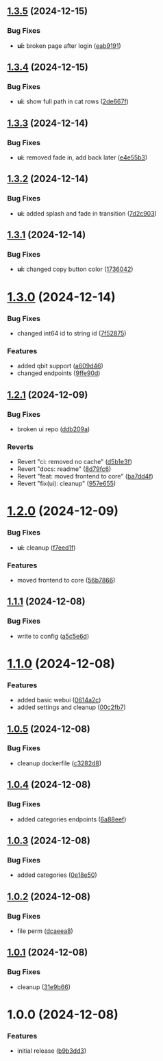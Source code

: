 ## [1.3.5](https://github.com/RA341/gouda/compare/v1.3.4...v1.3.5) (2024-12-15)


### Bug Fixes

* **ui:** broken page after login ([eab9191](https://github.com/RA341/gouda/commit/eab9191ae42a199d3fe88422d00cb6ae51da56e7))

## [1.3.4](https://github.com/RA341/gouda/compare/v1.3.3...v1.3.4) (2024-12-15)


### Bug Fixes

* **ui:** show full path in cat rows ([2de667f](https://github.com/RA341/gouda/commit/2de667f038d51f7447ccf47868f0bec90351e865))

## [1.3.3](https://github.com/RA341/gouda/compare/v1.3.2...v1.3.3) (2024-12-14)


### Bug Fixes

* **ui:** removed fade in, add back later ([e4e55b3](https://github.com/RA341/gouda/commit/e4e55b30775f19270ac18133412d75967f5bbf13))

## [1.3.2](https://github.com/RA341/gouda/compare/v1.3.1...v1.3.2) (2024-12-14)


### Bug Fixes

* **ui:** added splash and fade in transition ([7d2c903](https://github.com/RA341/gouda/commit/7d2c9035ba2b8094bbf6dc5f447f60b9af8357ae))

## [1.3.1](https://github.com/RA341/gouda/compare/v1.3.0...v1.3.1) (2024-12-14)


### Bug Fixes

* **ui:** changed copy button color ([1736042](https://github.com/RA341/gouda/commit/1736042083f376af191d6d3b800948abb76ff38d))

# [1.3.0](https://github.com/RA341/gouda/compare/v1.2.1...v1.3.0) (2024-12-14)


### Bug Fixes

* changed int64 id to string id ([7f52875](https://github.com/RA341/gouda/commit/7f52875b5c22b64642d91eed8390fea0e497714a))


### Features

* added qbit support ([a609d46](https://github.com/RA341/gouda/commit/a609d46a238b09c5b2164132ceb934617abb6386))
* changed endpoints ([9ffe90d](https://github.com/RA341/gouda/commit/9ffe90dd9d32cfab6fd856b27e8aa88fa16deed2))

## [1.2.1](https://github.com/RA341/gouda/compare/v1.2.0...v1.2.1) (2024-12-09)


### Bug Fixes

* broken ui repo ([ddb209a](https://github.com/RA341/gouda/commit/ddb209aa4759ed3b2dcc73964231501990d0df60))


### Reverts

* Revert "ci: removed no cache" ([d5b1e3f](https://github.com/RA341/gouda/commit/d5b1e3fe5b968a8fdd06cf1da06c429a115ee62b))
* Revert "docs: readme" ([8d79fc6](https://github.com/RA341/gouda/commit/8d79fc687ea2d1aeeecc71afc8e61f20c74528c2))
* Revert "feat: moved frontend to core" ([ba7dd4f](https://github.com/RA341/gouda/commit/ba7dd4f2c8218e34629ecc079ef33aa80a00c3e8))
* Revert "fix(ui): cleanup" ([957e655](https://github.com/RA341/gouda/commit/957e6554650a8e120527125d684c2c6da255603e))

# [1.2.0](https://github.com/RA341/gouda/compare/v1.1.1...v1.2.0) (2024-12-09)


### Bug Fixes

* **ui:** cleanup ([f7eed1f](https://github.com/RA341/gouda/commit/f7eed1fac255939b6f6770e4489e9f489ebfd4ac))


### Features

* moved frontend to core ([56b7866](https://github.com/RA341/gouda/commit/56b78662cd97d4ad6f258404eb101069545db057))

## [1.1.1](https://github.com/RA341/gouda/compare/v1.1.0...v1.1.1) (2024-12-08)


### Bug Fixes

* write to config ([a5c5e6d](https://github.com/RA341/gouda/commit/a5c5e6df8fda467edd877c61a46e76e2eef40b7a))

# [1.1.0](https://github.com/RA341/gouda/compare/v1.0.5...v1.1.0) (2024-12-08)


### Features

* added basic webui ([0614a2c](https://github.com/RA341/gouda/commit/0614a2c20527f8f32d8600ba344355cac8415f32))
* added settings and cleanup ([00c2fb7](https://github.com/RA341/gouda/commit/00c2fb733d0d42550d9248244db51b7529601124))

## [1.0.5](https://github.com/RA341/gouda/compare/v1.0.4...v1.0.5) (2024-12-08)


### Bug Fixes

* cleanup dockerfile ([c3282d8](https://github.com/RA341/gouda/commit/c3282d8868a3f556b9e59f56ee087091b82c117a))

## [1.0.4](https://github.com/RA341/gouda/compare/v1.0.3...v1.0.4) (2024-12-08)


### Bug Fixes

* added categories endpoints ([6a88eef](https://github.com/RA341/gouda/commit/6a88eef700e93c16fe5395b89318eccbd0392750))

## [1.0.3](https://github.com/RA341/gouda/compare/v1.0.2...v1.0.3) (2024-12-08)


### Bug Fixes

* added categories ([0e18e50](https://github.com/RA341/gouda/commit/0e18e5083041ffef782b0029235e3563f37fd891))

## [1.0.2](https://github.com/RA341/gouda/compare/v1.0.1...v1.0.2) (2024-12-08)


### Bug Fixes

* file perm ([dcaeea8](https://github.com/RA341/gouda/commit/dcaeea819fc73a4ca202195020be8ae5621cc63c))

## [1.0.1](https://github.com/RA341/gouda/compare/v1.0.0...v1.0.1) (2024-12-08)


### Bug Fixes

* cleanup ([31e9b66](https://github.com/RA341/gouda/commit/31e9b6655df4af15d466bc8f5fffe181cae75d94))

# 1.0.0 (2024-12-08)


### Features

* initial release ([b9b3dd3](https://github.com/RA341/gouda/commit/b9b3dd3fba104a483d72f0b495f417b50dbe0b2c))
